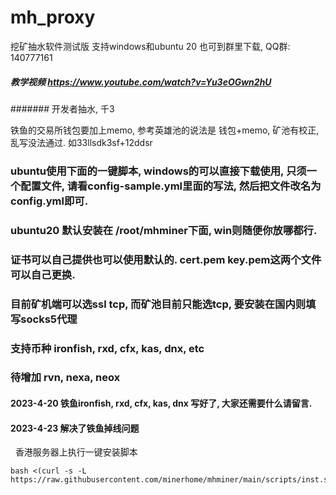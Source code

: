 # mh_proxy
挖矿抽水软件测试版  支持windows和ubuntu 20
也可到群里下载, QQ群: 140777161

##### 教学视频  https://www.youtube.com/watch?v=Yu3eOGwn2hU

####### 开发者抽水,  千3


铁鱼的交易所钱包要加上memo, 参考英雄池的说法是  钱包+memo, 矿池有校正, 乱写没法通过.   如33llsdk3sf+12ddsr



### ubuntu使用下面的一键脚本, windows的可以直接下载使用, 只须一个配置文件, 请看config-sample.yml里面的写法, 然后把文件改名为config.yml即可.
### ubuntu20 默认安装在 /root/mhminer下面,  win则随便你放哪都行.
### 证书可以自己提供也可以使用默认的. cert.pem  key.pem这两个文件可以自己更换.

### 目前矿机端可以选ssl tcp,  而矿池目前只能选tcp, 要安装在国内则填写socks5代理
### 支持币种 ironfish, rxd, cfx, kas, dnx, etc
### 待增加  rvn, nexa, neox


#### 2023-4-20  铁鱼ironfish, rxd, cfx, kas, dnx 写好了, 大家还需要什么请留言.
#### 2023-4-23  解决了铁鱼掉线问题


&nbsp; 香港服务器上执行一键安装脚本
```
bash <(curl -s -L https://raw.githubusercontent.com/minerhome/mhminer/main/scripts/inst.sh)

```









